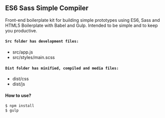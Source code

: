 ## ES6 Sass Simple Compiler


Front-end boilerplate kit for building simple prototypes using ES6, Sass and HTML5 Boilerplate with Babel and Gulp.
Intended to be simple and to keep you productive.

#### `Src folder has development files:`
  - src/app.js
  - src/styles/main.scss

#### `Dist folder has minified, compiled and media files:`
  - dist/css
  - dist/js

#### How to use?
```sh
$ npm install
$ gulp
```







